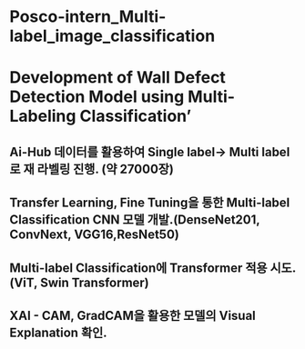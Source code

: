 # Posco-intern_Multi-label_image_classification
# Development of Wall Defect Detection Model using Multi-Labeling Classification’
## Ai-Hub 데이터를 활용하여 Single label→ Multi label로 재 라벨링 진행. (약 27000장)
## Transfer Learning, Fine Tuning을 통한 Multi-label Classification CNN 모델 개발.(DenseNet201, ConvNext, VGG16,ResNet50)
## Multi-label Classification에 Transformer 적용 시도. (ViT, Swin Transformer)
## XAI - CAM, GradCAM을 활용한 모델의 Visual Explanation 확인.
